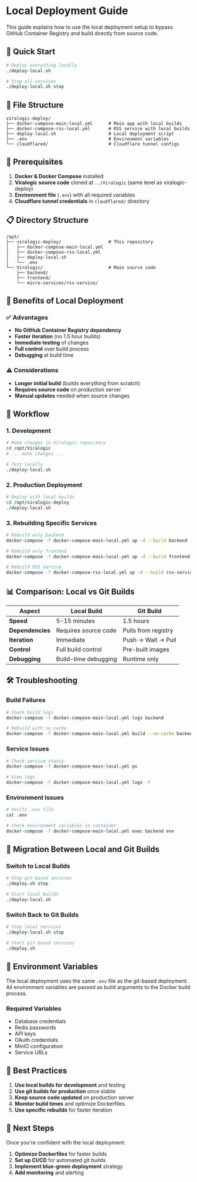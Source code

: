 # Local Deployment Guide

This guide explains how to use the local deployment setup to bypass GitHub Container Registry and build directly from source code.

## 🚀 Quick Start

```bash
# Deploy everything locally
./deploy-local.sh

# Stop all services
./deploy-local.sh stop
```

## 📁 File Structure

```
viralogic-deploy/
├── docker-compose-main-local.yml      # Main app with local builds
├── docker-compose-rss-local.yml       # RSS service with local builds
├── deploy-local.sh                    # Local deployment script
├── .env                               # Environment variables
└── cloudflared/                       # Cloudflare tunnel configs
```

## 🔧 Prerequisites

1. **Docker & Docker Compose** installed
2. **Viralogic source code** cloned at `../Viralogic` (same level as viralogic-deploy)
3. **Environment file** (`.env`) with all required variables
4. **Cloudflare tunnel credentials** in `cloudflared/` directory

## 📋 Directory Structure

```
/opt/
├── viralogic-deploy/                  # This repository
│   ├── docker-compose-main-local.yml
│   ├── docker-compose-rss-local.yml
│   ├── deploy-local.sh
│   └── .env
└── Viralogic/                         # Main source code
    ├── backend/
    ├── frontend/
    └── micro-services/rss-service/
```

## 🎯 Benefits of Local Deployment

### ✅ Advantages
- **No GitHub Container Registry dependency**
- **Faster iteration** (no 1.5 hour builds)
- **Immediate testing** of changes
- **Full control** over build process
- **Debugging** at build time

### ⚠️ Considerations
- **Longer initial build** (builds everything from scratch)
- **Requires source code** on production server
- **Manual updates** needed when source changes

## 🔄 Workflow

### 1. Development
```bash
# Make changes in Viralogic repository
cd /opt/Viralogic
# ... make changes ...

# Test locally
./deploy-local.sh
```

### 2. Production Deployment
```bash
# Deploy with local builds
cd /opt/viralogic-deploy
./deploy-local.sh
```

### 3. Rebuilding Specific Services
```bash
# Rebuild only backend
docker-compose -f docker-compose-main-local.yml up -d --build backend

# Rebuild only frontend
docker-compose -f docker-compose-main-local.yml up -d --build frontend

# Rebuild RSS service
docker-compose -f docker-compose-rss-local.yml up -d --build rss-service
```

## 📊 Comparison: Local vs Git Builds

| Aspect | Local Build | Git Build |
|--------|-------------|-----------|
| **Speed** | 5-15 minutes | 1.5 hours |
| **Dependencies** | Requires source code | Pulls from registry |
| **Iteration** | Immediate | Push → Wait → Pull |
| **Control** | Full build control | Pre-built images |
| **Debugging** | Build-time debugging | Runtime only |

## 🛠️ Troubleshooting

### Build Failures
```bash
# Check build logs
docker-compose -f docker-compose-main-local.yml logs backend

# Rebuild with no cache
docker-compose -f docker-compose-main-local.yml build --no-cache backend
```

### Service Issues
```bash
# Check service status
docker-compose -f docker-compose-main-local.yml ps

# View logs
docker-compose -f docker-compose-main-local.yml logs -f
```

### Environment Issues
```bash
# Verify .env file
cat .env

# Check environment variables in container
docker-compose -f docker-compose-main-local.yml exec backend env
```

## 🔄 Migration Between Local and Git Builds

### Switch to Local Builds
```bash
# Stop git-based services
./deploy.sh stop

# Start local builds
./deploy-local.sh
```

### Switch Back to Git Builds
```bash
# Stop local services
./deploy-local.sh stop

# Start git-based services
./deploy.sh
```

## 📝 Environment Variables

The local deployment uses the same `.env` file as the git-based deployment. All environment variables are passed as build arguments to the Docker build process.

### Required Variables
- Database credentials
- Redis passwords
- API keys
- OAuth credentials
- MinIO configuration
- Service URLs

## 🎯 Best Practices

1. **Use local builds for development** and testing
2. **Use git builds for production** once stable
3. **Keep source code updated** on production server
4. **Monitor build times** and optimize Dockerfiles
5. **Use specific rebuilds** for faster iteration

## 🚀 Next Steps

Once you're confident with the local deployment:

1. **Optimize Dockerfiles** for faster builds
2. **Set up CI/CD** for automated git builds
3. **Implement blue-green deployment** strategy
4. **Add monitoring** and alerting
